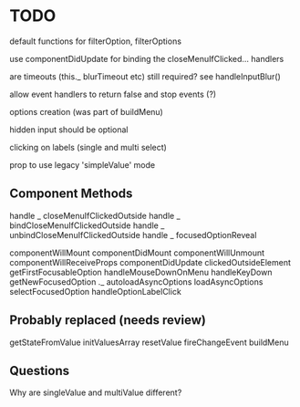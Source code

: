 # TODO

default functions for filterOption, filterOptions

use componentDidUpdate for binding the closeMenuIfClicked... handlers

are timeouts (this._ blurTimeout etc) still required? see handleInputBlur()

allow event handlers to return false and stop events (?)

options creation (was part of buildMenu)

hidden input should be optional

clicking on labels (single and multi select)

prop to use legacy 'simpleValue' mode

## Component Methods

handle _ closeMenuIfClickedOutside
handle _ bindCloseMenuIfClickedOutside
handle _ unbindCloseMenuIfClickedOutside
handle _ focusedOptionReveal

componentWillMount
componentDidMount
componentWillUnmount
componentWillReceiveProps
componentDidUpdate
clickedOutsideElement
getFirstFocusableOption
handleMouseDownOnMenu
handleKeyDown
getNewFocusedOption ._
autoloadAsyncOptions
loadAsyncOptions
selectFocusedOption
handleOptionLabelClick

## Probably replaced (needs review)

getStateFromValue
initValuesArray
resetValue
fireChangeEvent
buildMenu

## Questions

Why are singleValue and multiValue different?
